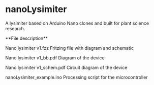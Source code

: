 # nanoLysimiter
<p>A lysimiter based on Arduino Nano clones and built for plant science research. </p>

<p>**File description**</p>
<p>Nano lysimiter v1.fzz   Fritzing file with diagram and schematic</p>
<p>Nano lysimiter v1_bb.pdf  Diagram of the device</p>
<p>Nano lysimiter v1_schem.pdf	Circuit diagram of the device</p>
<p>nanoLysimiter_example.ino   Processing script for the microcontroller</p>
